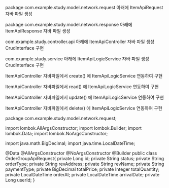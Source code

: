 package com.example.study.model.network.request 아래에 
ItemApiRequest 자바 파일 생성

package com.example.study.model.network.response 아래에
ItemApiResponse 자바 파일 생성

com.example.study.controller.api 아래에
ItemApiController 자바 파일 생성 CrudInterface 구현

com.example.study.service 아래에
ItemApiLogicService 자바 파일 생성 CrudInterface 구현

ItemApiController 자바파일에서 create() 에 ItemApiLogicService 연동하여 구현

ItemApiController 자바파일에서 read() 에 ItemApiLogicService 연동하여 구현

ItemApiController 자바파일에서 update() 에 ItemApiLogicService 연동하여 구현

ItemApiController 자바파일에서 delete() 에 ItemApiLogicService 연동하여 구현

package com.example.study.model.network.request;

import lombok.AllArgsConstructor;
import lombok.Builder;
import lombok.Data;
import lombok.NoArgsConstructor;

import java.math.BigDecimal;
import java.time.LocalDateTime;

@Data
@AllArgsConstructor
@NoArgsConstructor
@Builder
public class OrderGroupApiRequest{
   private Long id;
   private String status;
   private String orderType;
   private String revAddress;
   private String revName;
   private String paymentType;
   private BigDecimal totalPrice;
   private Integer totalQuantity;
   private LocalDateTime orderAt;
   private LocalDateTime arrivalDate;
   private Long userId;
 }
